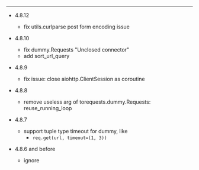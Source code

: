 


---

- 4.8.12
    - fix utils.curlparse post form encoding issue

- 4.8.10
    - fix dummy.Requests "Unclosed connector"
    - add sort_url_query

- 4.8.9
    - fix issue: close aiohttp.ClientSession as coroutine

- 4.8.8
    - remove useless arg of torequests.dummy.Requests: reuse_running_loop

- 4.8.7
    - support tuple type timeout for dummy, like
        - `req.get(url, timeout=(1, 3))`

- 4.8.6 and before
    - ignore
